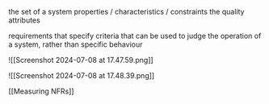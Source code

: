 the set of a system properties / characteristics / constraints
the quality attributes

requirements that specify criteria that can be used to judge the operation of a system, rather than specific behaviour

![[Screenshot 2024-07-08 at 17.47.59.png]]

![[Screenshot 2024-07-08 at 17.48.39.png]]

[[Measuring NFRs]]